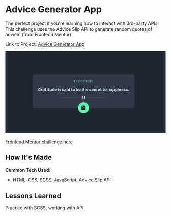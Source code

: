 # Advice Generator App

The perfect project if you're learning how to interact with 3rd-party APIs. This challenge uses the Advice Slip API to generate random quotes of advice. (from Frontend Mentor)

Link to Project: [Advice Generator App](https://alabador.github.io/frontend-ui/advice-generator-app)

![Desktop Version](./advice-screenshot.png)

[Frontend Mentor challenge here](https://www.frontendmentor.io/challenges/advice-generator-app-QdUG-13db)

## How It's Made

**Common Tech Used:**
+ HTML, CSS, SCSS, JavaScript, Advice Slip API

## Lessons Learned

Practice with SCSS, working with API. 

